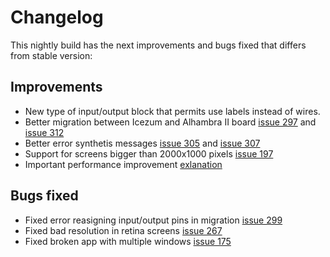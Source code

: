 # Changelog

This  nightly build has the next improvements and bugs fixed that differs from stable version:


## Improvements
* New type of input/output block that permits use labels instead of wires.
* Better migration between Icezum and Alhambra II board [issue 297](https://github.com/FPGAwars/icestudio/issues/297) and [issue 312](https://github.com/FPGAwars/icestudio/issues/312)
* Better error synthetis messages [issue 305](https://github.com/FPGAwars/icestudio/issues/305) and [issue 307](https://github.com/FPGAwars/icestudio/issues/307)
* Support for screens bigger than 2000x1000 pixels [issue 197](https://github.com/FPGAwars/icestudio/issues/197)
* Important performance improvement [exlanation](https://groups.google.com/forum/#!topic/fpga-wars-explorando-el-lado-libre/ZxrxUwqxbn0)


## Bugs fixed

* Fixed error reasigning input/output pins in migration [issue 299](https://github.com/FPGAwars/icestudio/issues/299)
* Fixed bad resolution in retina screens [issue 267](https://github.com/FPGAwars/icestudio/issues/267)
* Fixed broken app with multiple windows [issue 175](https://github.com/FPGAwars/icestudio/issues/175)
